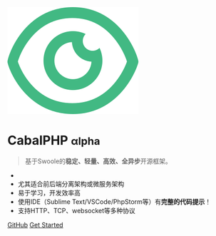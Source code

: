 <!-- _coverpage.md -->

![logo](/../../_media/icon.svg)

# CabalPHP <small>&alpha;lpha</small>

> 基于Swoole的**稳定、轻量、高效、全异步**开源框架。

* 
* 尤其适合前后端分离架构或微服务架构
* 易于学习，开发效率高
* 使用IDE（Sublime Text/VSCode/PhpStorm等）有**完整的代码提示**！
* 支持HTTP、TCP、websocket等多种协议

[GitHub](https://github.com/cabalphp/skeleton/)
[Get Started](#cabalphp)

